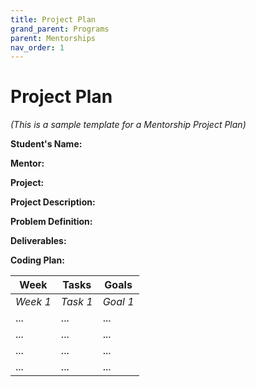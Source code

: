 ```yaml
---
title: Project Plan
grand_parent: Programs
parent: Mentorships
nav_order: 1
---
```


# Project Plan

*(This is a sample template for a Mentorship Project Plan)*


**Student's Name:**

**Mentor:**

**Project:**

**Project Description:**

**Problem Definition:**

**Deliverables:**

**Coding Plan:**

| Week | Tasks | Goals |
|------|-------|-------|
| _Week 1_ | _Task 1_ | _Goal 1_ |
| ... | ... | ... |
| ... | ... | ... |
| ... | ... | ... |
| ... | ... | ... |
